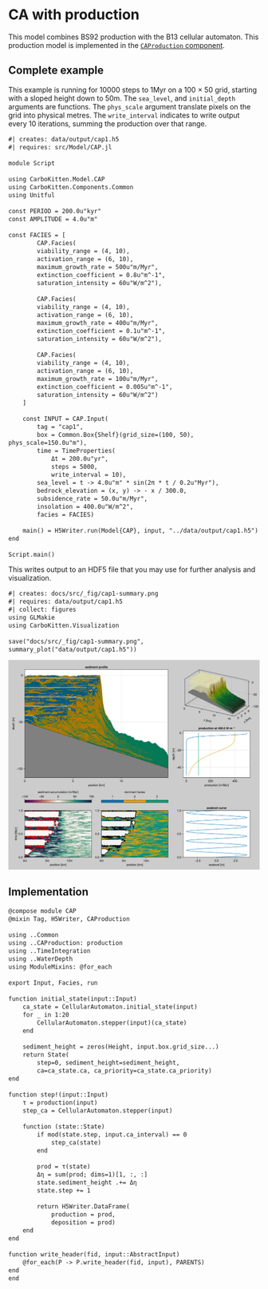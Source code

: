 # CA with production

This model combines BS92 production with the B13 cellular automaton. This production model is implemented in the [`CAProduction` component](components/production.md).

## Complete example

This example is running for 10000 steps to 1Myr on a 100 $\times$ 50 grid, starting with a sloped height down to 50m. The `sea_level`, and `initial_depth` arguments are functions. The `phys_scale` argument translate pixels on the grid into physical metres. The `write_interval` indicates to write output every 10 iterations, summing the production over that range.

``` {.julia .task file=examples/model/cap/run.jl}
#| creates: data/output/cap1.h5
#| requires: src/Model/CAP.jl

module Script

using CarboKitten.Model.CAP
using CarboKitten.Components.Common
using Unitful

const PERIOD = 200.0u"kyr"
const AMPLITUDE = 4.0u"m"

const FACIES = [
	    CAP.Facies(
        viability_range = (4, 10),
        activation_range = (6, 10),
        maximum_growth_rate = 500u"m/Myr",
        extinction_coefficient = 0.8u"m^-1",
        saturation_intensity = 60u"W/m^2"),

	    CAP.Facies(
        viability_range = (4, 10),
        activation_range = (6, 10),
        maximum_growth_rate = 400u"m/Myr",
        extinction_coefficient = 0.1u"m^-1",
        saturation_intensity = 60u"W/m^2"),

	    CAP.Facies(
        viability_range = (4, 10),
        activation_range = (6, 10),
        maximum_growth_rate = 100u"m/Myr",
        extinction_coefficient = 0.005u"m^-1",
        saturation_intensity = 60u"W/m^2")
	]

	const INPUT = CAP.Input(
		tag = "cap1",
		box = Common.Box{Shelf}(grid_size=(100, 50), phys_scale=150.0u"m"),
		time = TimeProperties(
			Δt = 200.0u"yr",
			steps = 5000,
			write_interval = 10),
		sea_level = t -> 4.0u"m" * sin(2π * t / 0.2u"Myr"),
		bedrock_elevation = (x, y) -> - x / 300.0,
		subsidence_rate = 50.0u"m/Myr",
		insolation = 400.0u"W/m^2",
		facies = FACIES)

	main() = H5Writer.run(Model{CAP}, input, "../data/output/cap1.h5")
end

Script.main()
```

This writes output to an HDF5 file that you may use for further analysis and visualization.

``` {.julia .task file=examples/model/cap/plot.jl}
#| creates: docs/src/_fig/cap1-summary.png
#| requires: data/output/cap1.h5
#| collect: figures
using GLMakie
using CarboKitten.Visualization

save("docs/src/_fig/cap1-summary.png", summary_plot("data/output/cap1.h5"))
```

![Stratigraphy, production and subsidence under oscillating sea level.](fig/cap1-summary.png)

## Implementation

``` {.julia file=src/Model/CAP.jl}
@compose module CAP
@mixin Tag, H5Writer, CAProduction

using ..Common
using ..CAProduction: production
using ..TimeIntegration
using ..WaterDepth
using ModuleMixins: @for_each

export Input, Facies, run

function initial_state(input::Input)
    ca_state = CellularAutomaton.initial_state(input)
    for _ in 1:20
        CellularAutomaton.stepper(input)(ca_state)
    end

    sediment_height = zeros(Height, input.box.grid_size...)
    return State(
        step=0, sediment_height=sediment_height,
        ca=ca_state.ca, ca_priority=ca_state.ca_priority)
end

function step!(input::Input)
    τ = production(input)
    step_ca = CellularAutomaton.stepper(input)

    function (state::State)
        if mod(state.step, input.ca_interval) == 0
            step_ca(state)
        end

        prod = τ(state)
        Δη = sum(prod; dims=1)[1, :, :]
        state.sediment_height .+= Δη
        state.step += 1

        return H5Writer.DataFrame(
            production = prod,
            deposition = prod)
    end
end

function write_header(fid, input::AbstractInput)
    @for_each(P -> P.write_header(fid, input), PARENTS)
end
end
```
